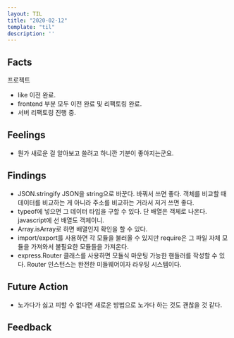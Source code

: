 ```yaml
---
layout: TIL
title: "2020-02-12"
template: "til"
description: ''
---
```


## Facts

프로젝트

- like 이전 완료.
- frontend 부분 모두 이전 완료 및 리팩토링 완료.
- 서버 리팩토링 진행 중.

## Feelings

- 뭔가 새로운 걸 알아보고 쓸려고 하니깐 기분이 좋아지는군요.

## Findings

- JSON.stringify JSON을 string으로 바꾼다. 바꿔서 쓰면 좋다. 객체를 비교할 때 데이터를 비교하는 게 아니라 주소를 비교하는 거라서 저거 쓰면 좋다.
- typeof에 넣으면 그 데이터 타입을 구할 수 있다. 단 배열은 객체로 나온다. javascript에 선 배열도 객체이니.
- Array.isArray로 하면 배열인지 확인을 할 수 있다.
- import/export를 사용하면 각 모듈을 불러올 수 있지만 require은 그 파일 자체 모듈을 가져와서 불필요한 모듈들을 가져온다.
- express.Router 클래스를 사용하면 모듈식 마운팅 가능한 핸들러를 작성할 수 있다. Router 인스턴스는 완전한 미들웨어이자 라우팅 시스템이다.

## Future Action

- 노가다가 싫고 피할 수 없다면 새로운 방법으로 노가다 하는 것도 괜찮을 것 같다.

## Feedback
